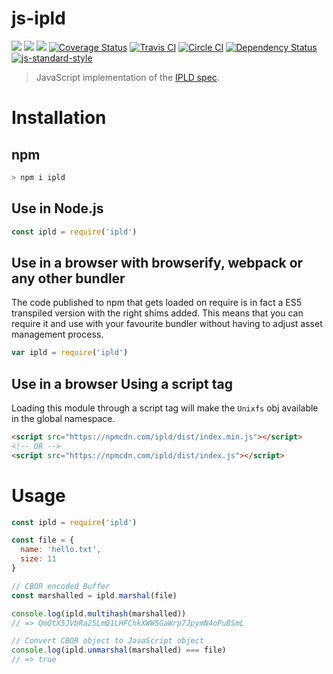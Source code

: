 js-ipld
=======

[![](https://img.shields.io/badge/made%20by-Protocol%20Labs-blue.svg?style=flat-square)](http://ipn.io)
[![](https://img.shields.io/badge/project-IPFS-blue.svg?style=flat-square)](http://ipfs.io/)
[![](https://img.shields.io/badge/freenode-%23ipfs-blue.svg?style=flat-square)](http://webchat.freenode.net/?channels=%23ipfs)
[![Coverage Status](https://coveralls.io/repos/github/ipfs/js-ipld/badge.svg?branch=master)](https://coveralls.io/github/ipfs/js-ipld?branch=master)
[![Travis CI](https://travis-ci.org/ipfs/js-ipld.svg?branch=master)](https://travis-ci.org/ipfs/js-ipld)
[![Circle CI](https://circleci.com/gh/ipfs/js-ipld.svg?style=svg)](https://circleci.com/gh/ipfs/js-ipld)
[![Dependency Status](https://david-dm.org/ipfs/js-ipld.svg?style=flat-square)](https://david-dm.org/ipfs/js-ipld) [![js-standard-style](https://img.shields.io/badge/code%20style-standard-brightgreen.svg?style=flat-square)](https://github.com/feross/standard)

> JavaScript implementation of the [IPLD spec](https://github.com/ipfs/specs/tree/master/ipld).

# Installation

## npm

```sh
> npm i ipld
```

## Use in Node.js

```js
const ipld = require('ipld')
```

## Use in a browser with browserify, webpack or any other bundler

The code published to npm that gets loaded on require is in fact a ES5 transpiled version with the right shims added. This means that you can require it and use with your favourite bundler without having to adjust asset management process.

```JavaScript
var ipld = require('ipld')
```

## Use in a browser Using a script tag

Loading this module through a script tag will make the `Unixfs` obj available in the global namespace.

```html
<script src="https://npmcdn.com/ipld/dist/index.min.js"></script>
<!-- OR -->
<script src="https://npmcdn.com/ipld/dist/index.js"></script>
```

# Usage

```js
const ipld = require('ipld')

const file = {
  name: 'hello.txt',
  size: 11
}

// CBOR encoded Buffer
const marshalled = ipld.marshal(file)

console.log(ipld.multihash(marshalled))
// => QmQtX5JVbRa25LmQ1LHFChkXWW5GaWrp7JpymN4oPuBSmL

// Convert CBOR object to JavaScript object
console.log(ipld.unmarshal(marshalled) === file)
// => true
```
